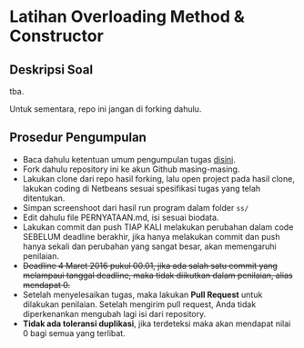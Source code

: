 # Latihan Overloading Method & Constructor

## Deskripsi Soal ##

tba.

Untuk sementara, repo ini jangan di forking dahulu.

## Prosedur Pengumpulan ##

* Baca dahulu ketentuan umum pengumpulan tugas [disini](https://github.com/prakpl-IF-O/tugas).
* Fork dahulu repository ini ke akun Github masing-masing.
* Lakukan clone dari repo hasil forking, lalu open project pada hasil clone, lakukan coding di Netbeans sesuai spesifikasi tugas yang telah ditentukan.
* Simpan screenshoot dari hasil run program dalam folder `ss/`
* Edit dahulu file PERNYATAAN.md, isi sesuai biodata.
* Lakukan commit dan push TIAP KALI melakukan perubahan dalam code SEBELUM deadline berakhir, jika hanya melakukan commit dan push hanya sekali dan perubahan yang sangat besar, akan memengaruhi penilaian.
* ~~Deadline 4 Maret 2016 pukul 00.01, jika ada salah satu commit yang melampaui tanggal deadline, maka tidak diikutkan dalam penilaian, alias mendapat 0.~~
* Setelah menyelesaikan tugas, maka lakukan **Pull Request** untuk dilakukan penilaian. Setelah mengirim pull request, Anda tidak diperkenankan mengubah lagi isi dari repository.
* **Tidak ada toleransi duplikasi**, jika terdeteksi maka akan mendapat nilai 0 bagi semua yang terlibat.
